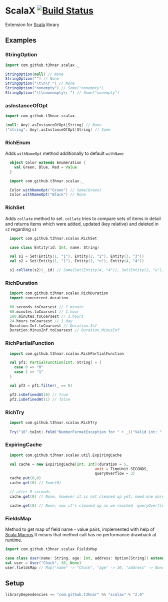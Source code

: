 # ScalaX [![Build Status](https://secure.travis-ci.org/t3hnar/scalax.png)](http://travis-ci.org/t3hnar/scalax)

Extension for [Scala](http://www.scala-lang.org) library

## Examples

### StringOption

```scala
import com.github.t3hnar.scalax._

StringOption(null) // None
StringOption("") // None
StringOption("\t\n\r ") // None
StringOption("nonempty") // Some("nonempty")
StringOption("\t\nnonempty\r ") // Some("nonempty")
```

### asInstanceOfOpt

```scala
import com.github.t3hnar.scalax._

(null: Any).asInstanceOfOpt[String] // None
("string": Any).asInstanceOfOpt[String] // Some
```

### RichEnum

Adds `withNameOpt` method additionally to default `withName`

```scala
  object Color extends Enumeration {
    val Green, Blue, Red = Value
  }

  import com.github.t3hnar.scalax._

  Color.withNameOpt("Green") // Some(Green)
  Color.withNameOpt("Black") // None
```

### RichSet

Adds `collate` method to set. `collate` tries to compare sets of items in detail
and returns items which were added, updated (key relative) and deleted in `s2` regarding `s1`

```scala
  import com.github.t3hnar.scalax.RichSet

  case class Entity(id: Int, name: String)

  val s1 = Set(Entity(1, "1"), Entity(2, "2"), Entity(3, "3"))
  val s2 = Set(Entity(1, "1"), Entity(2, "u"), Entity(4, "4"))

  s1.collate(s2)(_.id) // Some(Set(Entity(4, "4")), Set(Entity(2, "u")), Set(3))
```

### RichDuration

```scala
  import com.github.t3hnar.scalax.RichDuration
  import concurrent.duration._

  60.seconds.toCoarsest // 1.minute
  60.minutes.toCoarsest // 1.hour
  180.minutes.toCoarsest // 3.hours
  24.hours.toCoarsest // 1.day
  Duration.Inf.toCoarsest // Duration.Inf
  Duration.MinusInf.toCoarsest // Duration.MinusInf
```

### RichPartialFunction
```scala
  import com.github.t3hnar.scalax.RichPartialFunction

  val pf1: PartialFunction[Int, String] = {
    case 0 => "0"
    case 1 => "1"
  }

  val pf2 = pf1.filter(_ == 0)

  pf2.isDefinedAt(0) // true
  pf2.isDefinedAt(1) // false
```

### RichTry

```scala
  import com.github.t3hnar.scalax.RichTry
  
  Try("10".toInt).fold("NumberFormatException for " + _)("Valid int: " + _)
```

### ExpiringCache

```scala
  import com.github.t3hnar.scalax.util.ExpiringCache

  val cache = new ExpiringCache[Int, Int](duration = 5,
                                        unit = TimeUnit.SECONDS,
                                        queryOverflow = 3)
  cache.put(0,0)
  cache.get(0) // Some(0)

  // after 5 seconds
  cache.get(0) // None, however it is not cleaned up yet, need one more query to go

  cache.get(0) // None, now it's cleaned up as we reached `queryOverflow` limit
```

### FieldsMap

Method to get map of field name - value pairs, implemented with help of [Scala Macros](http://docs.scala-lang.org/overviews/macros/overview.html)
It means that method call has no performance drawback at runtime.

```scala
import com.github.t3hnar.scalax.FieldsMap

case class User(name: String, age: Int, address: Option[String]) extends FieldsMap
val user = User("Chuck", 30, None)
user.fieldsMap // Map("name" -> "Chuck", "age" -> 30, "address" -> None)
```

## Setup

```scala
libraryDependencies += "com.github.t3hnar" %% "scalax" % "2.0"
```